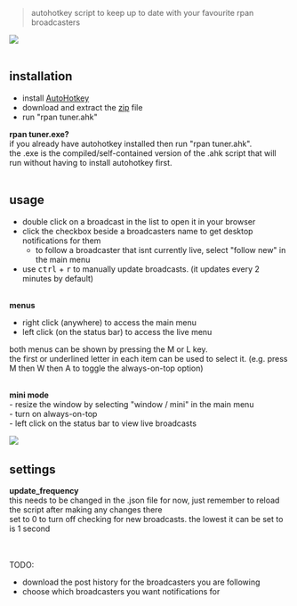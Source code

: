 > autohotkey script to keep up to date with your favourite rpan broadcasters   

<a href="url"><img src="https://i.imgur.com/2B9Fw5g.png"></a><br></br>  

## installation  
- install [AutoHotkey](https://www.autohotkey.com)  
- download and extract the [zip](https://github.com/davebrny/rpan-tuner/archive/master.zip) file  
- run "rpan tuner.ahk"  

**rpan tuner.exe?**   
if you already have autohotkey installed then run "rpan tuner.ahk".  
the .exe is the compiled/self-contained version of the .ahk script that will run without having to install autohotkey first.   
&nbsp;

## usage  

- double click on a broadcast in the list to open it in your browser  
- click the checkbox beside a broadcasters name to get desktop notifications for them  
    + to follow a broadcaster that isnt currently live, select "follow new" in the main menu
- use  <kbd>ctrl</kbd> + <kbd>r</kbd> to manually update broadcasts. (it updates every 2 minutes by default)  
&nbsp;

**menus**  
- right click (anywhere) to access the main menu  
- left click (on the status bar) to access the live menu  

both menus can be shown by pressing the M or L key.  
the first or underlined letter in each item can be used to select it. (e.g. press M then W then A to toggle the always-on-top option)  
&nbsp;

**mini mode**  
\- resize the window by selecting "window / mini" in the main menu  
\- turn on always-on-top  
\- left click on the status bar to view live broadcasts  

<a href="url"><img src="https://i.imgur.com/LOtyYYr.png"></a>
&nbsp;

## settings  

**update_frequency**  
this needs to be changed in the .json file for now, just remember to reload the script after making any changes there   
set to 0 to turn off checking for new broadcasts. the lowest it can be set to is 1 second  
&nbsp;  
&nbsp; 

TODO:   
- download the post history for the broadcasters you are following  
- choose which broadcasters you want notifications for  